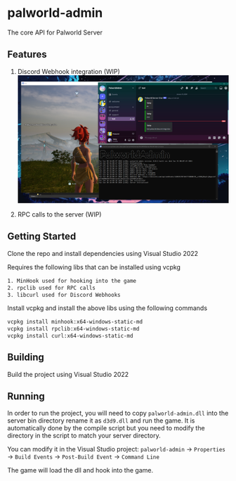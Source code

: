 # palworld-admin
The core API for Palworld Server

## Features
1. Discord Webhook integration (WIP)
![](assets/discord-chat-webhook.png)

2. RPC calls to the server (WIP)

## Getting Started
Clone the repo and install dependencies using Visual Studio 2022

Requires the following libs that can be installed using vcpkg
```
1. MinHook used for hooking into the game
2. rpclib used for RPC calls
3. libcurl used for Discord Webhooks
```

Install vcpkg and install the above libs using the following commands
```
vcpkg install minhook:x64-windows-static-md
vcpkg install rpclib:x64-windows-static-md
vcpkg install curl:x64-windows-static-md
```

## Building
Build the project using Visual Studio 2022

## Running
In order to run the project, you will need to copy `palworld-admin.dll` into the server bin directory rename it as `d3d9.dll` and run the game.
It is automatically done by the compile script but you need to modify the directory in the script to match your server directory.

You can modify it in the Visual Studio project:
`palworld-admin` -> `Properties` -> `Build Events` -> `Post-Build Event` -> `Command Line`

The game will load the dll and hook into the game.
